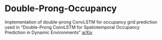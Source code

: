 # Double-Prong-Occupancy
Implementation of double-prong ConvLSTM for occupancy grid prediction used in "Double-Prong ConvLSTM for Spatiotemporal Occupancy Prediction in Dynamic Environments" [arXiv](https://arxiv.org/abs/2011.09045)
